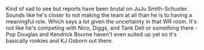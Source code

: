  Kind of sad to see but reports have been brutal on JuJu Smith-Schuster. Sounds like he's closer to not making the team at all than he is to having a meaningful role. Which says a lot given the uncertainty in that WR room. It's not like he's competing with Nico, Diggs, and Tank Dell or something there - Pop Douglas and Kendrick Bourne haven't even suited up yet so it's basically rookies and KJ Osborn out there. 